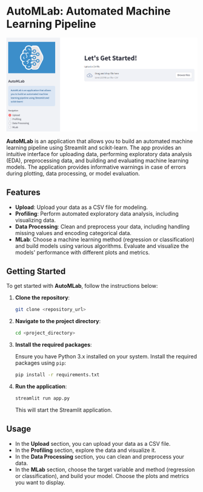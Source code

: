 # AutoMLab: Automated Machine Learning Pipeline

![alt text](Webpage.png)

**AutoMLab** is an application that allows you to build an automated machine learning pipeline using Streamlit and scikit-learn. The app provides an intuitive interface for uploading data, performing exploratory data analysis (EDA), preprocessing data, and building and evaluating machine learning models. The application provides informative warnings in case of errors during plotting, data processing, or model evaluation.

## Features

- **Upload**: Upload your data as a CSV file for modeling.
- **Profiling**: Perform automated exploratory data analysis, including visualizing data.
- **Data Processing**: Clean and preprocess your data, including handling missing values and encoding categorical data.
- **MLab**: Choose a machine learning method (regression or classification) and build models using various algorithms. Evaluate and visualize the models' performance with different plots and metrics.

## Getting Started

To get started with **AutoMLab**, follow the instructions below:

1. **Clone the repository**:

    ```bash
    git clone <repository_url>
    ```

2. **Navigate to the project directory**:

    ```bash
    cd <project_directory>
    ```

3. **Install the required packages**:

    Ensure you have Python 3.x installed on your system. Install the required packages using `pip`:

    ```bash
    pip install -r requirements.txt
    ```

4. **Run the application**:

    ```bash
    streamlit run app.py
    ```

    This will start the Streamlit application.

## Usage

- In the **Upload** section, you can upload your data as a CSV file.
- In the **Profiling** section, explore the data and visualize it.
- In the **Data Processing** section, you can clean and preprocess your data.
- In the **MLab** section, choose the target variable and method (regression or classification), and build your model. Choose the plots and metrics you want to display.